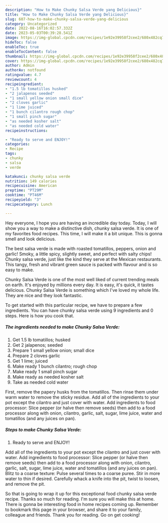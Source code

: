 ```yaml
---
description: "How to Make Chunky Salsa Verde yang Delicious}"
title: "How to Make Chunky Salsa Verde yang Delicious}"
slug: 607-how-to-make-chunky-salsa-verde-yang-delicious
category: Uncategorized
date: 2022-08-16T16:02:57.332Z
date: 2023-05-03T00:39:28.541Z
image: https://img-global.cpcdn.com/recipes/1e92e39958f2cee2/680x482cq70/chunky-salsa-verde-recipe-main-photo.jpg
hideToc: false
enableToc: true
enableTocContent: false
thumbnail: https://img-global.cpcdn.com/recipes/1e92e39958f2cee2/680x482cq70/chunky-salsa-verde-recipe-main-photo.jpg
cover: https://img-global.cpcdn.com/recipes/1e92e39958f2cee2/680x482cq70/chunky-salsa-verde-recipe-main-photo.jpg
author: Admin
authorAv: notfound
ratingvalue: 4.7
reviewcount: 4
recipeingredient:
- "1.5 lb tomatillos husked"
- "2 jalapenos seeded"
- "1 small yellow onion small dice"
- "2 cloves garlic"
- "1 lime juiced"
- "1 bunch cilantro rough chop"
- "1 small pinch sugar"
- "as needed kosher salt"
- "as needed cold water"
recipeinstructions:

- "Ready to serve and ENJOY!"
categories:
- Recipe
tags:
- chunky
- salsa
- verde

katakunci: chunky salsa verde 
nutrition: 149 calories
recipecuisine: American
preptime: "PT29M"
cooktime: "PT46M"
recipeyield: "3"
recipecategory: Lunch

---
```



Hey everyone, I hope you are having an incredible day today. Today, I will show you a way to make a distinctive dish, chunky salsa verde. It is one of my favorites food recipes. This time, I will make it a bit unique. This is gonna smell and look delicious.

The best salsa verde is made with roasted tomatillos, peppers, onion and garlic! Smoky, a little spicy, slightly sweet, and perfect with salty chips! Chunky salsa verde, just like the kind they serve at the Mexican restaurants. This tangy, fresh and vibrant green sauce is packed with flavour and is so easy to make.

Chunky Salsa Verde is one of the most well liked of current trending meals on earth. It's enjoyed by millions every day. It is easy, it's quick, it tastes delicious. Chunky Salsa Verde is something which I've loved my whole life. They are nice and they look fantastic.


To get started with this particular recipe, we have to prepare a few ingredients. You can have chunky salsa verde using 9 ingredients and 0 steps. Here is how you cook that.

<!--inarticleads1-->

##### The ingredients needed to make Chunky Salsa Verde:

1. Get 1.5 lb tomatillos; husked
1. Get 2 jalapenos; seeded
1. Prepare 1 small yellow onion; small dice
1. Prepare 2 cloves garlic
1. Get 1 lime; juiced
1. Make ready 1 bunch cilantro; rough chop
1. Make ready 1 small pinch sugar
1. Make ready as needed kosher salt
1. Take as needed cold water


First, remove the papery husks from the tomatillos. Then rinse them under warm water to remove the sticky residue. Add all of the ingredients to your pot except the cilantro and just cover with water. Add ingredients to food processor: Slice pepper (or halve then remove seeds) then add to a food processor along with onion, cilantro, garlic, salt, sugar, lime juice, water and tomatillos (and any juices on pan). 

<!--inarticleads2-->

##### Steps to make Chunky Salsa Verde:


1. Ready to serve and ENJOY!

Add all of the ingredients to your pot except the cilantro and just cover with water. Add ingredients to food processor: Slice pepper (or halve then remove seeds) then add to a food processor along with onion, cilantro, garlic, salt, sugar, lime juice, water and tomatillos (and any juices on pan). Blitz to a coarse texture: Pulse several times to a coarse puree. Stir in more water to thin if desired. Carefully whack a knife into the pit, twist to loosen, and remove the pit. 

So that is going to wrap it up for this exceptional food chunky salsa verde recipe. Thanks so much for reading. I'm sure you will make this at home. There is gonna be interesting food in home recipes coming up. Remember to bookmark this page in your browser, and share it to your family, colleague and friends. Thank you for reading. Go on get cooking!
